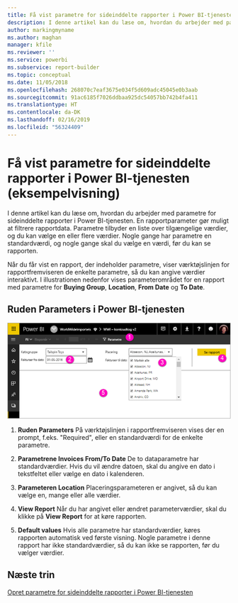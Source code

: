 ```yaml
---
title: Få vist parametre for sideinddelte rapporter i Power BI-tjenesten (eksempelvisning)
description: I denne artikel kan du læse om, hvordan du arbejder med parametre for sideinddelte rapporter i Power BI-tjenesten.
author: markingmyname
ms.author: maghan
manager: kfile
ms.reviewer: ''
ms.service: powerbi
ms.subservice: report-builder
ms.topic: conceptual
ms.date: 11/05/2018
ms.openlocfilehash: 268070c7eaf3675e034f5d609adc45045e0b3aab
ms.sourcegitcommit: 91ac6185f7026ddbaa925dc54057bb742b4fa411
ms.translationtype: HT
ms.contentlocale: da-DK
ms.lasthandoff: 02/16/2019
ms.locfileid: "56324409"
---
```

# <a name="view-parameters-for-paginated-reports-in-the-power-bi-service-preview"></a>Få vist parametre for sideinddelte rapporter i Power BI-tjenesten (eksempelvisning)

I denne artikel kan du læse om, hvordan du arbejder med parametre for sideinddelte rapporter i Power BI-tjenesten.  En rapportparameter gør muligt at filtrere rapportdata. Parametre tilbyder en liste over tilgængelige værdier, og du kan vælge en eller flere værdier. Nogle gange har parametre en standardværdi, og nogle gange skal du vælge en værdi, før du kan se rapporten.  

Når du får vist en rapport, der indeholder parametre, viser værktøjslinjen for rapportfremviseren de enkelte parametre, så du kan angive værdier interaktivt. I illustrationen nedenfor vises parameterområdet for en rapport med parametre for **Buying Group**, **Location**, **From Date** og **To Date**.  

## <a name="parameters-pane-in-the-power-bi-service"></a>Ruden Parameters i Power BI-tjenesten

![Få vist sideinddelt rapport med parametre](media/paginated-reports-view-parameters/power-bi-paginated-view-parameters.png)
  
1.  **Ruden Parameters** På værktøjslinjen i rapportfremviseren vises der en prompt, f.eks. "Required", eller en standardværdi for de enkelte parametre.    
  
2.  **Parametrene Invoices From/To Date** De to dataparametre har standardværdier. Hvis du vil ændre datoen, skal du angive en dato i tekstfeltet eller vælge en dato i kalenderen.  
  
3.  **Parameteren Location** Placeringsparameteren er angivet, så du kan vælge en, mange eller alle værdier. 
  
4.  **View Report** Når du har angivet eller ændret parameterværdier, skal du klikke på **View Report** for at køre rapporten. 

5. **Default values** Hvis alle parametre har standardværdier, køres rapporten automatisk ved første visning. Nogle parametre i denne rapport har ikke standardværdier, så du kan ikke se rapporten, før du vælger værdier.  

## <a name="next-steps"></a>Næste trin

[Opret parametre for sideinddelte rapporter i Power BI-tjenesten](paginated-reports-parameters.md)
